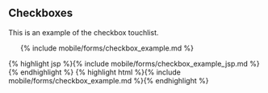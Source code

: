 <h2 class="section-subtitle">Checkboxes <span class='candidate'></span></h2>
<p>This is an example of the checkbox touchlist.</p>

<div class="doc-box">
	<ul class="touchList">
		{% include mobile/forms/checkbox_example.md %}
	</ul>
</div>

<div class="doc-content j-code">
	{% highlight jsp %}{% include mobile/forms/checkbox_example_jsp.md %}{% endhighlight %}
    {% highlight html %}{% include mobile/forms/checkbox_example.md %}{% endhighlight %}
</div>
